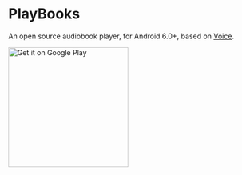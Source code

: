 # PlayBooks

An open source audiobook player, for Android 6.0+, based on [Voice](https://github.com/PaulWoitaschek/Voice).

[<img alt="Get it on Google Play" src="https://play.google.com/intl/en_us/badges/static/images/badges/en_badge_web_generic.png" width="240">](https://play.google.com/store/apps/details?id=com.goodwy.audiobooklite)